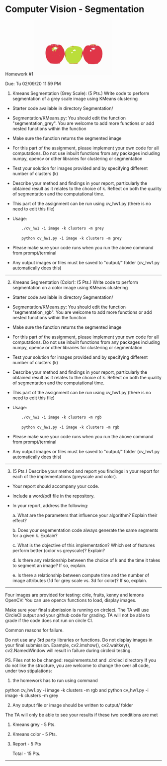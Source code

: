 # Computer Vision - Segmentation
Homework #1 
<img src="https://github.com/YuanZi1501040205/cv-homework-1-YuanZi1501040205/blob/master/output/3RGB__After_Segmentation_fruits.jpg" width="250">

Due: Tu 02/09/20 11:59 PM

1. Kmeans Segmentation (Grey Scale):
(5 Pts.) Write code to perform segmentation of a grey scale image using KMeans clustering

  - Starter code available in directory Segmentation/
  - Segmentation/KMeans.py: You should edit the function "segmentation_grey". You are welcome to add more functions or add nested functions within the function
  - Make sure the function returns the segmented image
  - For this part of the assignment, please implement your own code for all computations. Do not use inbuilt functions from any packages including numpy, opencv or other libraries for clustering or segmentation
  - Test your solution for images provided and by specifying different number of clusters (k)
  - Describe your method and findings in your report, particularly the obtained result as it relates to the choice of k.  Reflect on both the quality of segmentation and the computational time.
  - This part of the assignment can be run using cv_hw1.py (there is no need to edit this file)
  - Usage: 
  
            ./cv_hw1 -i image -k clusters -m grey
  
            python cv_hw1.py -i image -k clusters -m grey
  - Please make sure your code runs when you run the above command from prompt/terminal
  - Any output images or files must be saved to "output/" folder (cv_hw1.py automatically does this)
  
-------------
2. Kmeans Segmentation (Color):
(5 Pts.) Write code to perform segmentation on a color image using KMeans clustering

  - Starter code available in directory Segmentation/
  - Segmentation/KMeans.py: You should edit the function "segmentation_rgb". You are welcome to add more functions or add nested functions within the function
  - Make sure the function returns the segmented image
  - For this part of the assignment, please implement your own code for all computations. Do not use inbuilt functions from any packages including numpy, opencv or other libraries for clustering or segmentation
  - Test your solution for images provided and by specifying different number of clusters (k)
  - Describe your method and findings in your report, particularly the obtained result as it relates to the choice of k.  Reflect on both the quality of segmentation and the computational time.
  - This part of the assignment can be run using cv_hw1.py (there is no need to edit this file)
  - Usage: 
  
            ./cv_hw1 -i image -k clusters -m rgb
  
            python cv_hw1.py -i image -k clusters -m rgb
  - Please make sure your code runs when you run the above command from prompt/terminal
  - Any output images or files must be saved to "output/" folder (cv_hw1.py automatically does this)

-------------
3. (5 Pts.) Describe your method and report you findings in your report for each of the implementations (greyscale and color).
  - Your report should accompany your code. 
  - Include a word/pdf file in the repository.
  - In your report, address the following:
  
    a. What are the parameters that influence your algorithm? Explain their effect?
    
    b. Does your segementation code always generate the same segments for a given k. Explain?
    
    c. What is the objective of this implementation? Which set of features perform better (color vs greyscale)? Explain?
    
    d. Is there any relationship between the choice of k and the time it takes to segment an image?  If so, explain.
    
    e. Is there a relationship between compute time and the number of image attributes (1d for grey scale vs. 3d for color)?  If so, explain.
    
-------------

Four images are provided for testing: cirle, fruits, kenny and lemons
OpenCV: You can use opencv functions to load, display images.

Make sure your final submission is running on circleci. 
The TA will use CircleCI output and your github code for grading. 
TA will not be able to grade if the code does not run on circle CI.

Common reasons for failure.

Do not use any 3rd party libraries or functions.
Do not display images in your final submission. 
Example, cv2.imshow(), cv2.waitkey(), cv2.NamedWindow will result in failure during circleci testing.

PS. Files not to be changed: requirements.txt and .circleci directory 
If you do not like the structure, you are welcome to change the over all code, under two stipulations:

1. the homework has to run using command

  python cv_hw1.py -i image -k clusters -m rgb
  and
  python cv_hw1.py -i image -k clusters -m grey
 

  
2. Any output file or image should be written to output/ folder

The TA will only be able to see your results if these two conditions are met

1. Kmeans grey     - 5 Pts.
2. Kmeans color    - 5 Pts.
3. Report          - 5 Pts

    Total          - 15 Pts.

----------------------
